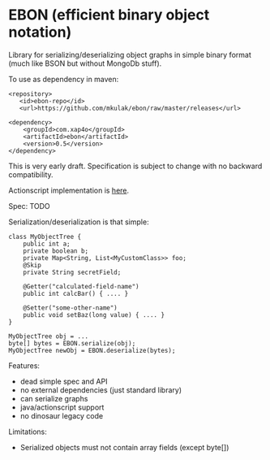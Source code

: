 EBON (efficient binary object notation)
=======================================

Library for serializing/deserializing object graphs in simple binary format (much like BSON but without MongoDb stuff).

To use as dependency in maven:

    <repository>
       <id>ebon-repo</id>
       <url>https://github.com/mkulak/ebon/raw/master/releases</url>
   </repository>

    <dependency>
        <groupId>com.xap4o</groupId>
        <artifactId>ebon</artifactId>
        <version>0.5</version>
    </dependency>


This is very early draft. Specification is subject to change with no backward compatibility.

Actionscript implementation is [here](https://github.com/mkulak/ebon-as).

Spec:
TODO

Serialization/deserialization is that simple:

    class MyObjectTree {
        public int a;
        private boolean b;
        private Map<String, List<MyCustomClass>> foo;
        @Skip
        private String secretField;

        @Getter("calculated-field-name")
        public int calcBar() { .... }

        @Setter("some-other-name")
        public void setBaz(long value) { .... }
    }

    MyObjectTree obj = ...
    byte[] bytes = EBON.serialize(obj);
    MyObjectTree newObj = EBON.deserialize(bytes);


Features:
* dead simple spec and API
* no external dependencies (just standard library)
* can serialize graphs
* java/actionscript support
* no dinosaur legacy code

Limitations:
* Serialized objects must not contain array fields (except byte[])
